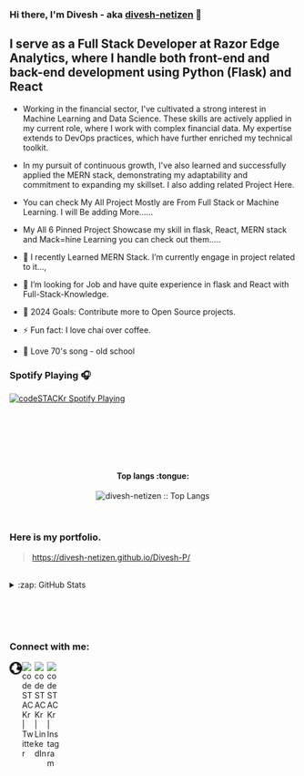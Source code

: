 ### Hi there, I'm Divesh - aka [divesh-netizen][website] 👋


## I serve as a Full Stack Developer at Razor Edge Analytics, where I handle both front-end and back-end development using Python (Flask) and React
-  Working in the financial sector, I've cultivated a strong interest in Machine Learning and Data Science. These skills are actively applied in my current role, where I work with complex financial data. My expertise extends to DevOps practices, which have further enriched my technical toolkit.
- In my pursuit of continuous growth, I've also learned and successfully applied the MERN stack, demonstrating my adaptability and commitment to expanding my skillset. I also adding related Project Here.


-  You can check My All Project Mostly are From Full Stack or Machine Learning. I will Be adding More......
-  My All 6 Pinned Project Showcase my skill in flask, React, MERN stack and Mack=hine Learning you can check out them.....


- 🌱 I recently Learned MERN Stack. I’m currently engage in project related to it...,
- 👯 I’m looking for Job and have quite experience in flask and React with Full-Stack-Knowledge.
- 🥅 2024 Goals: Contribute more to Open Source projects.
- ⚡ Fun fact: I love chai over coffee. 
- 🎵 Love 70's song - old school

### Spotify Playing 🎧

[<img src="https://now-playing-codestackr.vercel.app/api/spotify-playing" alt="codeSTACKr Spotify Playing" width="350" />](https://open.spotify.com/user/swyqyimdc12jajde4vpwd2x1b)


<br/>


<br />
<br />

<br />
<br />

<h4 align="center">Top langs :tongue:</h4>

<p align="center"><img src="https://github-readme-stats.vercel.app/api/top-langs/?username=divesh-netizen&langs_count=10&theme=tokyonight&layout=compact" alt="divesh-netizen :: Top Langs" /></p>


<br />

### Here is my portfolio.
> https://divesh-netizen.github.io/Divesh-P/
<br />
<details>
  <summary>:zap: GitHub Stats</summary>

  <img align="left" alt="divesh-netizen's GitHub Stats" src="https://github-readme-stats.vercel.app/api?username=divesh-netizen&show_icons=true&theme=synthwave" />

</details>

<br />
<br />


<br />
<br />

### Connect with me:

[<img align="left" alt="codeSTACKr.com" width="22px" src="https://raw.githubusercontent.com/iconic/open-iconic/master/svg/globe.svg" />][website]
[<img align="left" alt="codeSTACKr | Twitter" width="22px" src="https://cdn.jsdelivr.net/npm/simple-icons@v3/icons/twitter.svg" />][twitter]
[<img align="left" alt="codeSTACKr | LinkedIn" width="22px" src="https://cdn.jsdelivr.net/npm/simple-icons@v3/icons/linkedin.svg" />][linkedin]
[<img align="left" alt="codeSTACKr | Instagram" width="22px" src="https://cdn.jsdelivr.net/npm/simple-icons@v3/icons/instagram.svg" />][instagram]

[website]: https://divesh-netizen.github.io/Divesh-P/
[twitter]: https://twitter.com/diveshpandey786
[instagram]: https://www.instagram.com/pandeydiveshkumar/
[linkedin]: https://www.linkedin.com/in/divesh-kumar-26040a16a/
[link1]:https://github.com/divesh-netizen/US_HOUSE_PRICE_ANALYSIS
[link2]:https://github.com/divesh-netizen/food-tracker
